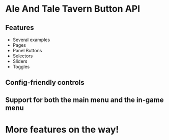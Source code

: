 # Ale And Tale Tavern Button API

## Features

- Several examples
- Pages
- Panel Buttons
- Selectors
- Sliders
- Toggles
  
## Config-friendly controls
## Support for both the main menu and the in-game menu

# More features on the way!
